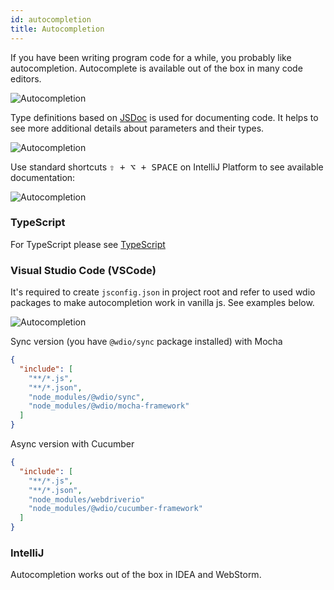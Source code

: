 ```yaml
---
id: autocompletion
title: Autocompletion
---
```


If you have been writing program code for a while, you probably like autocompletion.
Autocomplete is available out of the box in many code editors.


![Autocompletion](/img/autocompletion/0.png)

Type definitions based on [JSDoc](http://usejsdoc.org/) is used for documenting code. It helps to see more additional details about parameters and their types.

![Autocompletion](/img/autocompletion/1.png)

Use standard shortcuts <kbd>⇧ + ⌥ + SPACE</kbd> on IntelliJ Platform to see available documentation:

![Autocompletion](/img/autocompletion/2.png)

### TypeScript

For TypeScript please see [TypeScript](TypeScript.md)

### Visual Studio Code (VSCode)

It's required to create `jsconfig.json` in project root and refer to used wdio packages to make autocompletion work in vanilla js. See examples below.

![Autocompletion](/img/autocompletion/14.png)

Sync version (you have `@wdio/sync` package installed) with Mocha
```json
{
  "include": [
    "**/*.js",
    "**/*.json",
    "node_modules/@wdio/sync",
    "node_modules/@wdio/mocha-framework"
  ]
}
```

Async version with Cucumber
```json
{
  "include": [
    "**/*.js",
    "**/*.json",
    "node_modules/webdriverio"
    "node_modules/@wdio/cucumber-framework"
  ]
}
```

### IntelliJ

Autocompletion works out of the box in IDEA and WebStorm.
